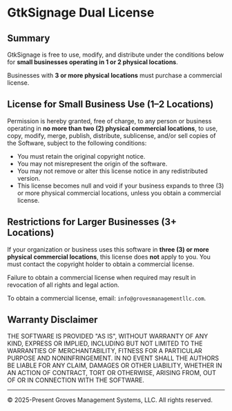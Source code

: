 # GtkSignage Dual License

## Summary

GtkSignage is free to use, modify, and distribute under the conditions below for **small businesses operating in 1 or 2 physical locations**.

Businesses with **3 or more physical locations** must purchase a commercial license.

## License for Small Business Use (1–2 Locations)

Permission is hereby granted, free of charge, to any person or business operating in **no more than two (2) physical commercial locations**, to use, copy, modify, merge, publish, distribute, sublicense, and/or sell copies of the Software, subject to the following conditions:

- You must retain the original copyright notice.
- You may not misrepresent the origin of the software.
- You may not remove or alter this license notice in any redistributed version.
- This license becomes null and void if your business expands to three (3) or more physical commercial locations, unless you obtain a commercial license.

## Restrictions for Larger Businesses (3+ Locations)

If your organization or business uses this software in **three (3) or more physical commercial locations**, this license does **not** apply to you. You must contact the copyright holder to obtain a commercial license.

Failure to obtain a commercial license when required may result in revocation of all rights and legal action.

To obtain a commercial license, email: `info@grovesmanagementllc.com`.

## Warranty Disclaimer

THE SOFTWARE IS PROVIDED "AS IS", WITHOUT WARRANTY OF ANY KIND, EXPRESS OR IMPLIED, INCLUDING BUT NOT LIMITED TO THE WARRANTIES OF MERCHANTABILITY, FITNESS FOR A PARTICULAR PURPOSE AND NONINFRINGEMENT. IN NO EVENT SHALL THE AUTHORS BE LIABLE FOR ANY CLAIM, DAMAGES OR OTHER LIABILITY, WHETHER IN AN ACTION OF CONTRACT, TORT OR OTHERWISE, ARISING FROM, OUT OF OR IN CONNECTION WITH THE SOFTWARE.

---

© 2025-Present Groves Management Systems, LLC. All rights reserved.

